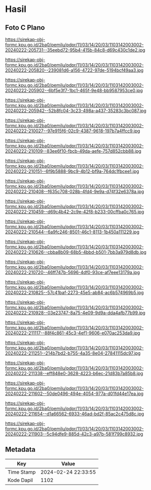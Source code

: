 # Hasil

## Foto C Plano

https://sirekap-obj-formc.kpu.go.id/2ba0/pemilu/pdpr/11/03/14/20/03/1103142003002-20240222-205731--35eebd72-95b4-415b-84c8-d69c430c1de2.jpg

https://sirekap-obj-formc.kpu.go.id/2ba0/pemilu/pdpr/11/03/14/20/03/1103142003002-20240222-205820--239081d6-a156-4722-97de-5194bcf49aa3.jpg

https://sirekap-obj-formc.kpu.go.id/2ba0/pemilu/pdpr/11/03/14/20/03/1103142003002-20240222-205902--6bf5e3f7-1bc1-465f-9e48-bb9587953ce0.jpg

https://sirekap-obj-formc.kpu.go.id/2ba0/pemilu/pdpr/11/03/14/20/03/1103142003002-20240222-205942--52b8fc04-3c23-498a-a437-35283c3bc087.jpg

https://sirekap-obj-formc.kpu.go.id/2ba0/pemilu/pdpr/11/03/14/20/03/1103142003002-20240222-210027--97e915f6-02c9-4387-9618-197b7a4ffcc9.jpg

https://sirekap-obj-formc.kpu.go.id/2ba0/pemilu/pdpr/11/03/14/20/03/1103142003002-20240222-210109--83ee6f10-fbcb-49da-aefe-757d852cbb88.jpg

https://sirekap-obj-formc.kpu.go.id/2ba0/pemilu/pdpr/11/03/14/20/03/1103142003002-20240222-210151--6f9b5888-9bc9-4b12-bf9a-764dc1fbcee1.jpg

https://sirekap-obj-formc.kpu.go.id/2ba0/pemilu/pdpr/11/03/14/20/03/1103142003002-20240222-210408--f635c708-028b-4fd4-9e9a-d74f32e6378a.jpg

https://sirekap-obj-formc.kpu.go.id/2ba0/pemilu/pdpr/11/03/14/20/03/1103142003002-20240222-210459--d69c4b42-2c9e-42f8-b233-00cffba0c765.jpg

https://sirekap-obj-formc.kpu.go.id/2ba0/pemilu/pdpr/11/03/14/20/03/1103142003002-20240222-210544--6a9fc246-8501-46c1-8113-1b450a111229.jpg

https://sirekap-obj-formc.kpu.go.id/2ba0/pemilu/pdpr/11/03/14/20/03/1103142003002-20240222-210626--cbba8b09-68b5-4bbd-b501-7bb3a979d8db.jpg

https://sirekap-obj-formc.kpu.go.id/2ba0/pemilu/pdpr/11/03/14/20/03/1103142003002-20240222-210720--46ff747b-5696-4df0-93ce-af7eee13179a.jpg

https://sirekap-obj-formc.kpu.go.id/2ba0/pemilu/pdpr/11/03/14/20/03/1103142003002-20240222-210825--57c41baf-2273-45e5-ab84-ac6b574969b5.jpg

https://sirekap-obj-formc.kpu.go.id/2ba0/pemilu/pdpr/11/03/14/20/03/1103142003002-20240222-210928--03e23747-8a75-4e09-9d9a-dda4afb77b99.jpg

https://sirekap-obj-formc.kpu.go.id/2ba0/pemilu/pdpr/11/03/14/20/03/1103142003002-20240222-211117--88f4c861-45c3-4ef1-9606-e070ac253da9.jpg

https://sirekap-obj-formc.kpu.go.id/2ba0/pemilu/pdpr/11/03/14/20/03/1103142003002-20240222-211251--214b7bd2-b755-4a35-8e04-27841115dc97.jpg

https://sirekap-obj-formc.kpu.go.id/2ba0/pemilu/pdpr/11/03/14/20/03/1103142003002-20240222-211338--eff848e0-3628-4223-b6ec-21d83b7a85b8.jpg

https://sirekap-obj-formc.kpu.go.id/2ba0/pemilu/pdpr/11/03/14/20/03/1103142003002-20240222-211602--50de0496-494e-4054-977a-d01fd44e17ea.jpg

https://sirekap-obj-formc.kpu.go.id/2ba0/pemilu/pdpr/11/03/14/20/03/1103142003002-20240222-211654--d1a66562-6933-46ad-bd2f-85ac2c475d8c.jpg

https://sirekap-obj-formc.kpu.go.id/2ba0/pemilu/pdpr/11/03/14/20/03/1103142003002-20240222-211903--5c94dfe9-885d-42c3-a97b-581f799c8932.jpg


## Metadata

| Key        | Value               |
| ---------- | ------------------- |
| Time Stamp | 2024-02-24 22:33:55 |
| Kode Dapil | 1102                |



